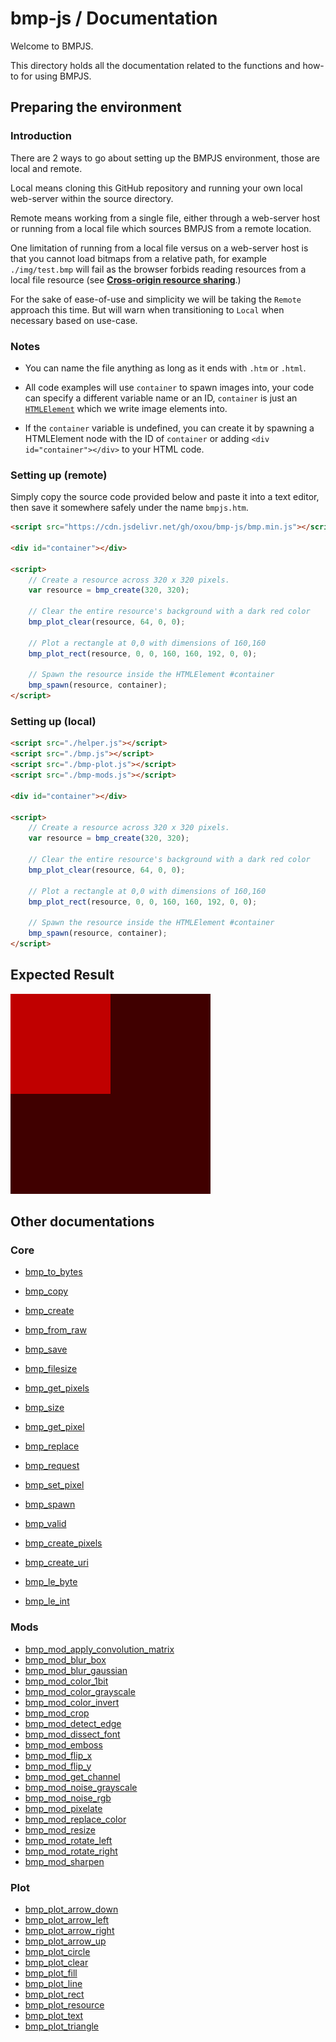 # bmp-js / Documentation

Welcome to BMPJS.

This directory holds all the documentation related to the functions and how-to for using BMPJS.

## Preparing the environment

### Introduction

There are 2 ways to go about setting up the BMPJS environment, those are local and remote.

Local means cloning this GitHub repository and running your own local web-server within the source directory.

Remote means working from a single file, either through a web-server host or running from a local file which sources BMPJS from a remote location.

One limitation of running from a local file versus on a web-server host is that you cannot load bitmaps from a relative path, for example `./img/test.bmp` will fail as the browser forbids reading resources from a local file resource (see [**Cross-origin resource sharing**](https://en.wikipedia.org/wiki/Cross-origin_resource_sharing).)

For the sake of ease-of-use and simplicity we will be taking the `Remote` approach this time. But will warn when transitioning to `Local` when necessary based on use-case.

### Notes

- You can name the file anything as long as it ends with `.htm` or `.html`.

- All code examples will use `container` to spawn images into, your code can specify a different variable name or an ID, `container` is just an [`HTMLElement`](https://developer.mozilla.org/en-US/docs/Web/API/HTMLElement) which we write image elements into.

- If the `container` variable is undefined, you can create it by spawning a HTMLElement node with the ID of `container` or adding `<div id="container"></div>` to your HTML code.

### Setting up (remote)

Simply copy the source code provided below and paste it into a text editor, then save it somewhere safely under the name `bmpjs.htm`.

```html
<script src="https://cdn.jsdelivr.net/gh/oxou/bmp-js/bmp.min.js"></script>

<div id="container"></div>

<script>
    // Create a resource across 320 x 320 pixels.
    var resource = bmp_create(320, 320);

    // Clear the entire resource's background with a dark red color
    bmp_plot_clear(resource, 64, 0, 0);

    // Plot a rectangle at 0,0 with dimensions of 160,160
    bmp_plot_rect(resource, 0, 0, 160, 160, 192, 0, 0);

    // Spawn the resource inside the HTMLElement #container
    bmp_spawn(resource, container);
</script>
```

### Setting up (local)

```html
<script src="./helper.js"></script>
<script src="./bmp.js"></script>
<script src="./bmp-plot.js"></script>
<script src="./bmp-mods.js"></script>

<div id="container"></div>

<script>
    // Create a resource across 320 x 320 pixels.
    var resource = bmp_create(320, 320);

    // Clear the entire resource's background with a dark red color
    bmp_plot_clear(resource, 64, 0, 0);

    // Plot a rectangle at 0,0 with dimensions of 160,160
    bmp_plot_rect(resource, 0, 0, 160, 160, 192, 0, 0);

    // Spawn the resource inside the HTMLElement #container
    bmp_spawn(resource, container);
</script>
```

## Expected Result

![expected-result](./img/001.png)

## Other documentations
### Core
- [bmp_to_bytes](./bmp-to-bytes.md)
- [bmp_copy](./bmp-copy.md)
- [bmp_create](./bmp-create.md)
- [bmp_from_raw](./bmp-from-raw.md)
- [bmp_save](./bmp-save.md)
- [bmp_filesize](./bmp-filesize.md)
- [bmp_get_pixels](./bmp-get-pixels.md)
- [bmp_size](./bmp-size.md)
- [bmp_get_pixel](./bmp-get-pixel.md)
- [bmp_replace](./bmp-replace.md)
- [bmp_request](./bmp-request.md)
- [bmp_set_pixel](./bmp-set-pixel.md)
- [bmp_spawn](./bmp-spawn.md)
- [bmp_valid](./bmp-valid.md)

- [bmp_create_pixels](./bmp-create-pixels.md)
- [bmp_create_uri](./bmp-create-uri.md)

- [bmp_le_byte](./bmp-le-byte.md)
- [bmp_le_int](./bmp-le-int.md)

### Mods
- [bmp_mod_apply_convolution_matrix](./bmp-mod-apply-convolution-matrix.md)
- [bmp_mod_blur_box](./bmp-mod-blur-box.md)
- [bmp_mod_blur_gaussian](./bmp-mod-blur-gaussian.md)
- [bmp_mod_color_1bit](./bmp-mod-color-1bit.md)
- [bmp_mod_color_grayscale](./bmp-mod-color-grayscale.md)
- [bmp_mod_color_invert](./bmp-mod-color-invert.md)
- [bmp_mod_crop](./bmp-mod-crop.md)
- [bmp_mod_detect_edge](./bmp-mod-detect-edge.md)
- [bmp_mod_dissect_font](./bmp-mod-dissect-font.md)
- [bmp_mod_emboss](./bmp-mod-emboss.md)
- [bmp_mod_flip_x](./bmp-mod-flip-x.md)
- [bmp_mod_flip_y](./bmp-mod-flip-y.md)
- [bmp_mod_get_channel](./bmp-mod-get-channel.md)
- [bmp_mod_noise_grayscale](./bmp-mod-noise-grayscale.md)
- [bmp_mod_noise_rgb](./bmp-mod-noise-rgb.md)
- [bmp_mod_pixelate](./bmp-mod-pixelate.md)
- [bmp_mod_replace_color](./bmp-mod-replace-color.md)
- [bmp_mod_resize](./bmp-mod-resize.md)
- [bmp_mod_rotate_left](./bmp-mod-rotate-left.md)
- [bmp_mod_rotate_right](./bmp-mod-rotate-right.md)
- [bmp_mod_sharpen](./bmp-mod-sharpen.md)

### Plot
- [bmp_plot_arrow_down](./bmp-plot-arrow-down.md)
- [bmp_plot_arrow_left](./bmp-plot-arrow-left.md)
- [bmp_plot_arrow_right](./bmp-plot-arrow-right.md)
- [bmp_plot_arrow_up](./bmp-plot-arrow-up.md)
- [bmp_plot_circle](./bmp-plot-circle.md)
- [bmp_plot_clear](./bmp-plot-clear.md)
- [bmp_plot_fill](./bmp-plot-fill.md)
- [bmp_plot_line](./bmp-plot-line.md)
- [bmp_plot_rect](./bmp-plot-rect.md)
- [bmp_plot_resource](./bmp-plot-resource.md)
- [bmp_plot_text](./bmp-plot-text.md)
- [bmp_plot_triangle](./bmp-plot-triangle.md)
